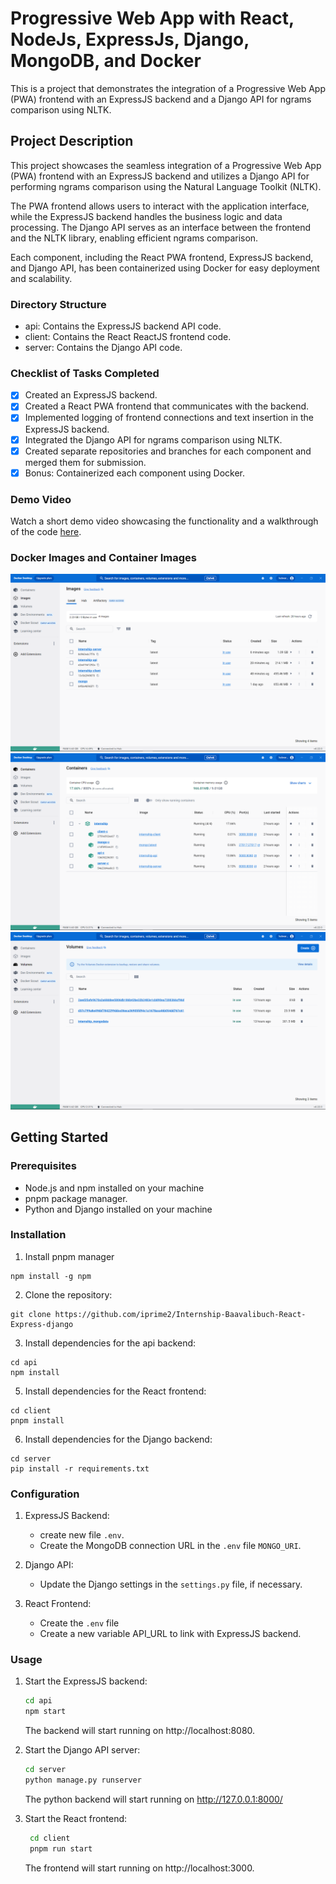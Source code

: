 # Progressive Web App with React, NodeJs, ExpressJs, Django, MongoDB, and Docker 

This is a project that demonstrates the integration of a Progressive Web App (PWA) frontend with an ExpressJS backend and a Django API for ngrams comparison using NLTK.

## Project Description

This project showcases the seamless integration of a Progressive Web App (PWA) frontend with an ExpressJS backend and utilizes a Django API for performing ngrams comparison using the Natural Language Toolkit (NLTK).

The PWA frontend allows users to interact with the application interface, while the ExpressJS backend handles the business logic and data processing. The Django API serves as an interface between the frontend and the NLTK library, enabling efficient ngrams comparison.

Each component, including the React PWA frontend, ExpressJS backend, and Django API, has been containerized using Docker for easy deployment and scalability.


### Directory Structure
  - api: Contains the ExpressJS backend API code.
  - client: Contains the React ReactJS frontend code.
  - server: Contains the Django API code.

### Checklist of Tasks Completed

  - [x] Created an ExpressJS backend.
  - [x] Created a React PWA frontend that communicates with the backend.
  - [x] Implemented logging of frontend connections and text insertion in the ExpressJS backend.
  - [x] Integrated the Django API for ngrams comparison using NLTK.
  - [x] Created separate repositories and branches for each component and merged them for submission.
  - [x] Bonus: Containerized each component using Docker.

### Demo Video

Watch a short demo video showcasing the functionality and a walkthrough of the code [here](insert-link-to-video).

### Docker Images and Container Images

![Screenshot](docker1.png)
![Screenshot](docker2.png)
![Screenshot](docker3.png)


## Getting Started

### Prerequisites

- Node.js and npm installed on your machine
- pnpm package manager. 
- Python and Django installed on your machine

### Installation

  1. Install pnpm manager
  ```shell
  npm install -g npm
  ```
  
  2. Clone the repository:
  
  ```shell
  git clone https://github.com/iprime2/Internship-Baavalibuch-React-Express-django
  ```
  
  3. Install dependencies for the api backend:
  
  ```shell
  cd api
  npm install
  ```
  
  5. Install dependencies for the React frontend:
  
  ```shell
  cd client
  pnpm install
  ```
  
  6. Install dependencies for the Django backend:
  
  ```shell
  cd server
  pip install -r requirements.txt
  ```

### Configuration

  1. ExpressJS Backend:
     - create new file `.env`.
     - Create the MongoDB connection URL in the `.env` file `MONGO_URI`.
  
  2. Django API:
     - Update the Django settings in the `settings.py` file, if necessary.
  
  3. React Frontend:
     - Create the `.env` file
     - Create a new variable API_URL to link with ExpressJS backend.

### Usage
  1. Start the ExpressJS backend:

     ```bash
     cd api
     npm start
     ```
     
      The backend will start running on http://localhost:8080.

  2. Start the Django API server:

      ```bash
      cd server
      python manage.py runserver
      ```
      
      The python backend will start running on http://127.0.0.1:8000/

  4. Start the React frontend:

     ```bash
      cd client
      pnpm run start
     ```
     
      The frontend will start running on http://localhost:3000.
  
    
  
  
